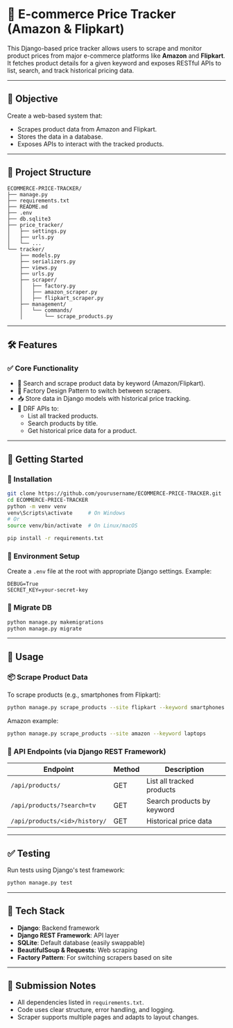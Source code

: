 # 🛒 E-commerce Price Tracker (Amazon & Flipkart) 

This Django-based price tracker allows users to scrape and monitor product prices from major e-commerce platforms like **Amazon** and **Flipkart**. It fetches product details for a given keyword and exposes RESTful APIs to list, search, and track historical pricing data.

---

## 📌 Objective

Create a web-based system that:
- Scrapes product data from Amazon and Flipkart.
- Stores the data in a database.
- Exposes APIs to interact with the tracked products.

---

## 🧱 Project Structure

```
ECOMMERCE-PRICE-TRACKER/
├── manage.py
├── requirements.txt
├── README.md
├── .env
├── db.sqlite3
├── price_tracker/
│   ├── settings.py
│   ├── urls.py
│   └── ...
└── tracker/
    ├── models.py
    ├── serializers.py
    ├── views.py
    ├── urls.py
    ├── scraper/
    │   ├── factory.py
    │   ├── amazon_scraper.py
    │   ├── flipkart_scraper.py
    ├── management/
    │   └── commands/
    │       └── scrape_products.py
```

---

## 🛠️ Features

### ✅ Core Functionality
- 🔎 Search and scrape product data by keyword (Amazon/Flipkart).
- 🧠 Factory Design Pattern to switch between scrapers.
- 📥 Store data in Django models with historical price tracking.
- 🔗 DRF APIs to:
  - List all tracked products.
  - Search products by title.
  - Get historical price data for a product.

---

## 🚀 Getting Started

### 🔧 Installation

```bash
git clone https://github.com/yourusername/ECOMMERCE-PRICE-TRACKER.git
cd ECOMMERCE-PRICE-TRACKER
python -m venv venv
venv\Scripts\activate     # On Windows
# Or
source venv/bin/activate  # On Linux/macOS

pip install -r requirements.txt
```

### 🔑 Environment Setup

Create a `.env` file at the root with appropriate Django settings. Example:
```
DEBUG=True
SECRET_KEY=your-secret-key
```

### 🔨 Migrate DB

```bash
python manage.py makemigrations
python manage.py migrate
```

---

## 🧪 Usage

### 📦 Scrape Product Data

To scrape products (e.g., smartphones from Flipkart):
```bash
python manage.py scrape_products --site flipkart --keyword smartphones
```

Amazon example:
```bash
python manage.py scrape_products --site amazon --keyword laptops
```

### 🔌 API Endpoints (via Django REST Framework)

| Endpoint                     | Method | Description                        |
|-----------------------------|--------|------------------------------------|
| `/api/products/`            | GET    | List all tracked products          |
| `/api/products/?search=tv` | GET    | Search products by keyword         |
| `/api/products/<id>/history/` | GET | Historical price data              |

---

## ✅ Testing

Run tests using Django's test framework:

```bash
python manage.py test
```

---

## 🧠 Tech Stack

- **Django**: Backend framework
- **Django REST Framework**: API layer
- **SQLite**: Default database (easily swappable)
- **BeautifulSoup & Requests**: Web scraping
- **Factory Pattern**: For switching scrapers based on site

---

## 🧾 Submission Notes

- All dependencies listed in `requirements.txt`.
- Code uses clear structure, error handling, and logging.
- Scraper supports multiple pages and adapts to layout changes.
